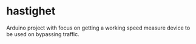 # hastighet

Arduino project with focus on getting a working speed measure device to be used on bypassing traffic.
